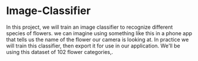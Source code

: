 # Image-Classifier
In this project, we will train an image classifier to recognize different species of flowers. we can imagine using something like this in a phone app that tells us the name of the flower our camera is looking at. In practice we will train this classifier, then export it for use in our application. We'll be using this dataset of 102 flower categories,.
